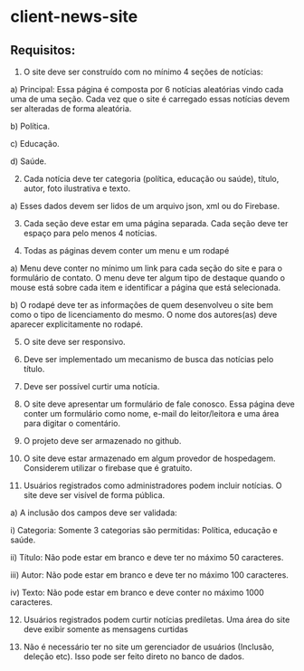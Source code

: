 # client-news-site

## Requisitos:

1) O site deve ser construído com no mínimo 4 seções de notícias:

a) Principal: Essa página é composta por 6 notícias aleatórias vindo cada uma de uma seção. Cada vez que o site é carregado essas notícias devem ser alteradas de forma aleatória.

b) Política.

c) Educação.

d) Saúde.

2) Cada notícia deve ter categoria (política, educação ou saúde), título, autor, foto ilustrativa e texto.

a) Esses dados devem ser lidos de um arquivo json, xml ou do Firebase.

3) Cada seção deve estar em uma página separada. Cada seção deve ter espaço para pelo menos 4 notícias.

4) Todas as páginas devem conter um menu e um rodapé

a) Menu deve conter no mínimo um link para cada seção do site e para o formulário de contato. O menu deve ter algum tipo de destaque quando o mouse está sobre cada item e identificar a página que está selecionada.

b) O rodapé deve ter as informações de quem desenvolveu o site bem como o tipo de licenciamento do mesmo. O nome dos autores(as) deve aparecer explicitamente no rodapé.

5) O site deve ser responsivo.

6) Deve ser implementado um mecanismo de busca das notícias pelo título.

7) Deve ser possível curtir uma notícia.

8) O site deve apresentar um formulário de fale conosco. Essa página deve conter um formulário como nome, e-mail do leitor/leitora e uma área para digitar o comentário.

9) O projeto deve ser armazenado no github.

10) O site deve estar armazenado em algum provedor de hospedagem. Considerem utilizar o firebase que é gratuito.

11) Usuários registrados como administradores podem incluir notícias. O site deve ser visível de forma pública.

a) A inclusão dos campos deve ser validada:

i) Categoria: Somente 3 categorias são permitidas: Política, educação e saúde.

ii) Título: Não pode estar em branco e deve ter no máximo 50 caracteres.

iii) Autor: Não pode estar em branco e deve ter no máximo 100 caracteres.

iv) Texto: Não pode estar em branco e deve conter no máximo 1000 caracteres.

12) Usuários registrados podem curtir notícias prediletas. Uma área do site deve exibir somente as mensagens curtidas

13) Não é necessário ter no site um gerenciador de usuários (Inclusão, deleção etc). Isso pode ser feito direto no banco de dados.

